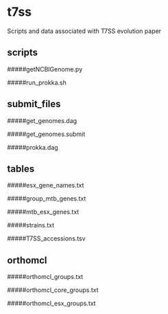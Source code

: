 # t7ss
Scripts and data associated with T7SS evolution paper

## scripts

#####getNCBIGenome.py

#####run_prokka.sh

## submit_files

#####get_genomes.dag

#####get_genomes.submit

#####prokka.dag

## tables

#####esx_gene_names.txt

#####group_mtb_genes.txt

#####mtb_esx_genes.txt

#####strains.txt

#####T7SS_accessions.tsv

## orthomcl

#####orthomcl_groups.txt

#####orthomcl_core_groups.txt

#####orthomcl_esx_groups.txt

